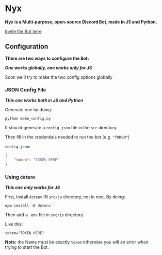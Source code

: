 # Nyx

**Nyx is a Multi-purpose, open-source Discord Bot, made in JS and Python.**

[Invite the Bot here](https://discord.com/oauth2/authorize?client_id=960533661109878805&scope=bot%20applications.commands&permissions=545394261246)

## Configuration

**There are two ways to configure the Bot:**

***One works globally, one works only for JS***

Soon we'll try to make the two config options globally

### JSON Config File

***This one works both in JS and Python***

Generate one by doing: 

`python make_config.py`

It should generate a `config.json` file in the `src` directory.

Then fill in the credentials needed to run the bot (e.g. `"TOKEN"`)

`config.json`**:**

```json
{
    "token": "TOKEN HERE"
}
```

### Using `dotenv`

***This one only works for JS***

First, Install `dotenv` IN `src/js` directory, not in root. By doing:

```sh-session
npm install -D dotenv
```

Then add a `.env` file in `src/js` directory.

Like this:

```env
token="TOKEN HERE"
```

**Note:** the Name must be exactly `token` otherwise you will an error when trying to start the Bot.
